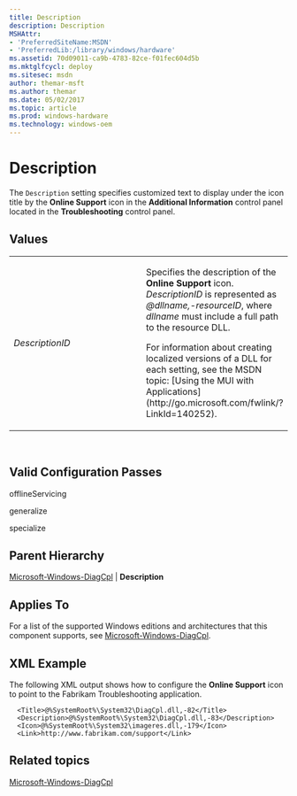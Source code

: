 ```yaml
---
title: Description
description: Description
MSHAttr:
- 'PreferredSiteName:MSDN'
- 'PreferredLib:/library/windows/hardware'
ms.assetid: 70d09011-ca9b-4783-82ce-f01fec604d5b
ms.mktglfcycl: deploy
ms.sitesec: msdn
author: themar-msft
ms.author: themar
ms.date: 05/02/2017
ms.topic: article
ms.prod: windows-hardware
ms.technology: windows-oem
---
```


# Description


The `Description` setting specifies customized text to display under the icon title by the **Online Support** icon in the **Additional Information** control panel located in the **Troubleshooting** control panel.

## Values


<table>
<colgroup>
<col width="50%" />
<col width="50%" />
</colgroup>
<tbody>
<tr class="odd">
<td><p><em>DescriptionID</em></p></td>
<td><p>Specifies the description of the <strong>Online Support</strong> icon. <em>DescriptionID</em> is represented as <em>@dllname,-resourceID</em>, where <em>dllname</em> must include a full path to the resource DLL.</p>
<p>For information about creating localized versions of a DLL for each setting, see the MSDN topic: [Using the MUI with Applications](http://go.microsoft.com/fwlink/?LinkId=140252).</p></td>
</tr>
</tbody>
</table>

 

## Valid Configuration Passes


offlineServicing

generalize

specialize

## Parent Hierarchy


[Microsoft-Windows-DiagCpl](microsoft-windows-diagcpl.md) | **Description**

## Applies To


For a list of the supported Windows editions and architectures that this component supports, see [Microsoft-Windows-DiagCpl](microsoft-windows-diagcpl.md).

## XML Example


The following XML output shows how to configure the **Online Support** icon to point to the Fabrikam Troubleshooting application.

```
  <Title>@%SystemRoot%\System32\DiagCpl.dll,-82</Title>
  <Description>@%SystemRoot%\System32\DiagCpl.dll,-83</Description>
  <Icon>@%SystemRoot%\System32\imageres.dll,-179</Icon>
  <Link>http://www.fabrikam.com/support</Link>
```

## Related topics


[Microsoft-Windows-DiagCpl](microsoft-windows-diagcpl.md)

 

 







